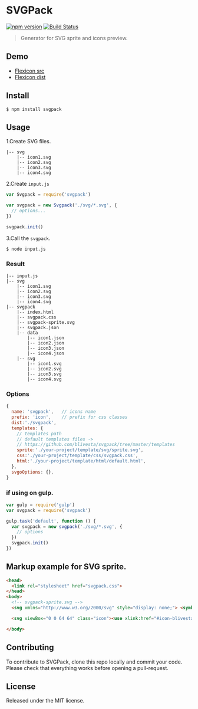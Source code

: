 # SVGPack

[![npm version](https://img.shields.io/npm/v/svgpack.svg?style=flat-square)](https://www.npmjs.com/package/svgpack)
[![Build Status](https://img.shields.io/travis/blivesta/svgpack/master.svg?style=flat-square)](https://travis-ci.org/blivesta/svgpack)


> Generator for SVG sprite and icons preview.

## Demo
- [Flexicon src](https://github.com/blivesta/flexicon)
- [Flexicon dist](http://git.blivesta.com/flexicon/)



## Install

```
$ npm install svgpack
```


## Usage

1.Create SVG files.
```
|-- svg
    |-- icon1.svg
    |-- icon2.svg
    |-- icon3.svg
    |-- icon4.svg
```

2.Create `input.js`
```js
var Svgpack = require('svgpack')

var svgpack = new Svgpack('./svg/*.svg', {
  // options...
})

svgpack.init()
```

3.Call the `svgpack`.
```
$ node input.js
```

### Result

```
|-- input.js
|-- svg
    |-- icon1.svg
    |-- icon2.svg
    |-- icon3.svg
    |-- icon4.svg
|-- svgpack
    |-- index.html
    |-- svgpack.css
    |-- svgpack-sprite.svg
    |-- svgpack.json
    |-- data
        |-- icon1.json
        |-- icon2.json
        |-- icon3.json
        |-- icon4.json
    |-- svg
        |-- icon1.svg
        |-- icon2.svg
        |-- icon3.svg
        |-- icon4.svg
```

### Options
```js
{
  name: 'svgpack',   // icons name
  prefix: 'icon',    // prefix for css classes
  dist:'./svgpack',
  templates: {
    // templates path
    // default templates files ->
    // https://github.com/blivesta/svgpack/tree/master/templates
    sprite:'./your-project/template/svg/sprite.svg',
    css:'./your-project/template/css/svgpack.css',
    html:'./your-project/template/html/default.html',
  },
  svgoOptions: {},
}
```

### if using on gulp.

```js
var gulp = require('gulp')
var svgpack = require('svgpack')

gulp.task('default', function () {
  var svgpack = new svgpack('./svg/*.svg', {
    // options
  })
  svgpack.init()
})
```

## Markup example for SVG sprite.

```html
<head>
  <link rel="stylesheet" href="svgpack.css">
</head>
<body>
  <!-- svgpack-sprite.svg -->
  <svg xmlns="http://www.w3.org/2000/svg" style="display: none;"> <symbol id="icon-blivesta" viewBox="0 0 64 64"><g> <path d="M35.094 0l-15.97 15.965 15.97 15.963-16.037 16.037L35.094 64H64V0H35.094zm14.5 54.812l-8.07-8.062 8.07-8.066 8.062 8.066-8.062 8.062zm0-29.777l-8.07-8.062 8.07-8.064 8.062 8.06-8.062 8.06z"/> </g></symbol></svg>

  <svg viewBox="0 0 64 64" class="icon"><use xlink:href="#icon-blivesta"></use></svg>

</body>
```

## Contributing

To contribute to SVGPack, clone this repo locally and commit your code.  
Please check that everything works before opening a pull-request.


## License
Released under the MIT license.
